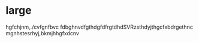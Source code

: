 # large
hgfchjnm,./cvfgnfbvc fdbghnvdfgthdgfdfrgtdhdSVRzsthdyjthgcfxbdrgethnc mgnhstesrhyj,bkmjhhgfxdcnv
